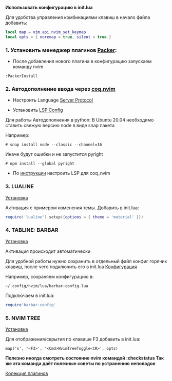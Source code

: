 **Использовать конфигурацию в init.lua**

Для удобства управления комбинациями клавиш в начало файла добавить:
```lua
local map = vim.api.nvim_set_keymap
local opts = { noremap = true, silent = true }
```

### 1. Установить менеджер плагинов [Packer](https://github.com/wbthomason/packer.nvim):

- После добавления нового плагина в конфигурацию запускаем команду nvim
```
:PackerInstall
```

### 2. Автодополнение ввода через [coq.nvim](https://github.com/ms-jpq/coq_nvim)

- Настроить Language [Server Protocol](https://github.com/ms-jpq/coq_nvim#lsp)

- Установить [LSP Config](https://github.com/neovim/nvim-lspconfig)

Для работы Автодополнения в python:
В Ubuntu 20.04 необходимо ставить свежую версию node в виде snap пакета

Например:
```
# snap install node --classic --channel=16
```

Иначе будут ошибки и не запустится pyright
```
# npm install --global pyright
```
- По [инструкции](https://github.com/neovim/nvim-lspconfig/wiki/Autocompletion#coq_nvim) настроить LSP для coq_nvim

### 3. LUALINE
[Установка](https://github.com/nvim-lualine/lualine.nvim#packernvim)

Активация с примером изменения темы. Добавить в init.lua:
```lua
require('lualine').setup({options = { theme = 'material' }})
```
### 4. TABLINE: BARBAR
[Установка](https://github.com/romgrk/barbar.nvim)

Активация происходит автоматически

Для удобной работы нужно сохранить в отдельный файл конфиг горячих клавиш,
после чего подключить его в init.lua
[Конфигурация](https://github.com/romgrk/barbar.nvim#lua)

Например, сохраняем конфигурацию в:
```
~/.config/nvim/lua/barbar-config.lua
```

Подключаем в init.lua:
```lua
require'barbar-config'
```

### 5. NVIM TREE
[Установка](https://github.com/kyazdani42/nvim-tree.lua)

Для отображения/скрытия по клавише F3 добавить в init.lua:
```
map('n', '<F3>', '<Cmd>NvimTreeToggle<CR>', opts)
```


**Полезно иногда смотреть состояние nvim командой :checkstatus
Так же эта команда даёт полезные советы по устранению неполадок**

[Колекция плагинов](https://github.com/rockerBOO/awesome-neovim)
